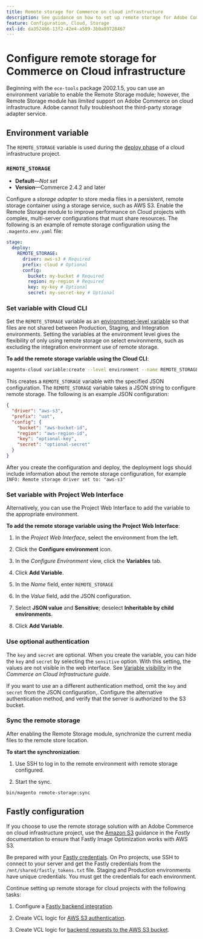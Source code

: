 ```yaml
---
title: Remote storage for Commerce on cloud infrastructure
description: See guidance on how to set up remote storage for Adobe Commerce on cloud infrastructure.
feature: Configuration, Cloud, Storage
exl-id: da352466-13f2-42e4-a589-3b0a89728467
---
```

# Configure remote storage for Commerce on Cloud infrastructure

Beginning with the `ece-tools` package 2002.1.5, you can use an environment variable to enable the Remote Storage module; however, the Remote Storage module has _limited_ support on Adobe Commerce on cloud infrastructure. Adobe cannot fully troubleshoot the third-party storage adapter service.

## Environment variable

The `REMOTE_STORAGE` variable is used during the [deploy phase](https://experienceleague.adobe.com/docs/commerce-cloud-service/user-guide/develop/deploy/process.html) of a cloud infrastructure project.

### `REMOTE_STORAGE`

- **Default**—_Not set_
- **Version**—Commerce 2.4.2 and later

Configure a _storage adapter_ to store media files in a persistent, remote storage container using a storage service, such as AWS S3. Enable the Remote Storage module to improve performance on Cloud projects with complex, multi-server configurations that must share resources. The following is an example of remote storage configuration using the `.magento.env.yaml` file:

```yaml
stage:
  deploy:
    REMOTE_STORAGE:
      driver: aws-s3 # Required
      prefix: cloud # Optional
      config:
        bucket: my-bucket # Required
        region: my-region # Required
        key: my-key # Optional
        secret: my-secret-key # Optional
```

### Set variable with Cloud CLI

Set the `REMOTE_STORAGE` variable as an [environmenet-level variable](https://experienceleague.adobe.com/docs/commerce-cloud-service/user-guide/configure/env/variable-levels.html) so that files are not shared between Production, Staging, and Integration environments. Setting the variables at the environment level gives the flexibility of only using remote storage on select environments, such as excluding the integration environment use of remote storage.

**To add the remote storage variable using the Cloud CLI**:

```bash
magento-cloud variable:create --level environment --name REMOTE_STORAGE --json true --inheritable false --value '{"driver":"aws-s3","prefix":"uat","config":{"bucket":"aws-bucket-id","region":"eu-west-1","key":"optional-key","secret":"optional-secret"}}'
```

This creates a `REMOTE_STORAGE` variable with the specified JSON configuration. The `REMOTE_STORAGE` variable takes a JSON string to configure remote storage. The following is an example JSON configuration:

```json
{
  "driver": "aws-s3",
  "prefix": "uat",
  "config": {
    "bucket": "aws-bucket-id",
    "region": "aws-region-id",
    "key": "optional-key",
    "secret": "optional-secret"
  }
}
```

After you create the configuration and deploy, the deployment logs should include information about the remote storage configuration, for example `INFO: Remote storage driver set to: "aws-s3"`

### Set variable with Project Web Interface

Alternatively, you can use the Project Web Interface to add the variable to the appropriate environment.

**To add the remote storage variable using the Project Web Interface**:

1. In the _Project Web Interface_, select the environment from the left.

1. Click the **Configure environment** icon.

1. In the _Configure Environment_ view, click the **Variables** tab.

1. Click **Add Variable**.

1. In the _Name_ field, enter `REMOTE_STORAGE`

1. In the _Value_ field, add the JSON configuration.

1. Select **JSON value** and **Sensitive**; deselect **Inheritable by child environments**.

1. Click **Add Variable**.

### Use optional authentication

The `key` and `secret` are optional. When you create the variable, you can hide the `key` and `secret` by selecting the `sensitive` option. With this setting, the values are not visible in the web interface. See [Variable visibility](https://experienceleague.adobe.com/docs/commerce-cloud-service/user-guide/configure/env/variable-levels.html#visibility) in the _Commerce on Cloud Infrastructure guide_.

If you want to use an a different authentication method, omit the `key` and `secret` from the JSON configuration,. Configure the alternative authentication method, and verify that the server is authorized to the S3 bucket.

### Sync the remote storage

After enabling the Remote Storage module, synchronize the current media files to the remote store location.

**To start the synchronization**:

1. Use SSH to log in to the remote environment with remote storage configured.

1. Start the sync.

  ```bash
  bin/magento remote-storage:sync 
  ```

## Fastly configuration

If you choose to use the remote storage solution with an Adobe Commerce on cloud infrastructure project, use the [Amazon S3](https://docs.fastly.com/en/guides/amazon-s3) guidance in the _Fastly_ documentation to ensure that Fastly Image Optimization works with AWS S3.

Be prepared with your [Fastly credentials](https://experienceleague.adobe.com/docs/commerce-cloud-service/user-guide/cdn/setup-fastly/fastly-configuration.html#get-fastly-credentials). On Pro projects, use SSH to connect to your server and get the Fastly credentials from the `/mnt/shared/fastly_tokens.txt` file. Staging and Production environments have unique credentials. You must get the credentials for each environment.

Continue setting up remote storage for cloud projects with the following tasks:

1. Configure a [Fastly backend integration](https://github.com/fastly/fastly-magento2/blob/master/Documentation/Guides/Edge-Modules/EDGE-MODULE-OTHER-CMS-INTEGRATION.md).

1. Create VCL logic for [AWS S3 authentication](https://docs.fastly.com/en/guides/amazon-s3#using-an-amazon-s3-private-bucket).

1. Create VCL logic for [backend requests to the AWS S3 bucket](https://developer.fastly.com/reference/vcl/variables/backend-connection/req-backend/).
